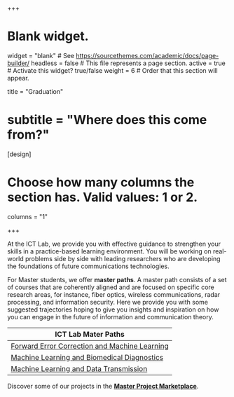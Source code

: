 +++
# Blank widget.
widget = "blank"  # See https://sourcethemes.com/academic/docs/page-builder/
headless = false  # This file represents a page section.
active = true  # Activate this widget? true/false
weight = 6  # Order that this section will appear.

title = "Graduation"
# subtitle = "Where does this come from?"

[design]
  # Choose how many columns the section has. Valid values: 1 or 2.
  columns = "1"

+++

At the ICT Lab, we provide you with effective guidance to strengthen your skills in a practice-based learning environment. You will be working on real-world problems side by side with leading researchers who are developing the foundations of future communications technologies.

For Master students, we offer **master paths**. A master path consists of a set of courses that are coherently aligned and are focused on specific core research areas, for instance, fiber optics, wireless communications, radar processing, and information security. Here we provide you with some suggested trajectories hoping to give you insights and inspiration on how you can engage in the future of information and communication theory.

| ICT Lab Mater Paths                                                                              |
|--------------------------------------------------------------------------------------------------|
| [Forward Error Correction and Machine Learning](https://www.sps.tue.nl/ictlab/education/FECnML/) |
| [Machine Learning and Biomedical Diagnostics](https://www.sps.tue.nl/ictlab/education/MLnBIO/)   |
| [Machine Learning and Data Transmission](https://www.sps.tue.nl/ictlab/education/MLnDATA/)       |

Discover some of our projects in the [**Master Project Marketplace**](https://master.ele.tue.nl/).
